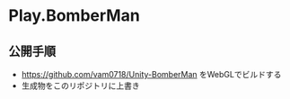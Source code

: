 # Play.BomberMan

## 公開手順
- https://github.com/vam0718/Unity-BomberMan をWebGLでビルドする
- 生成物をこのリポジトリに上書き
